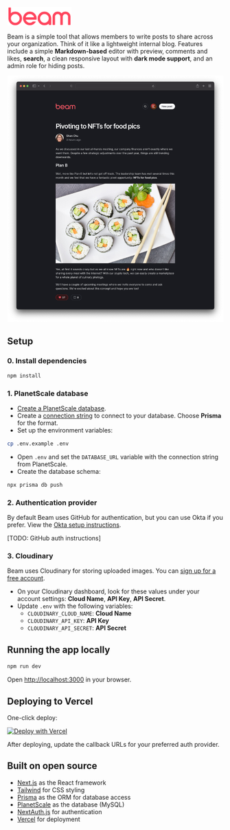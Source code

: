 <img src="public/images/logo.svg" width="150" />

Beam is a simple tool that allows members to write posts to share across your organization. Think of it like a lightweight internal blog. Features include a simple **Markdown-based** editor with preview, comments and likes, **search**, a clean responsive layout with **dark mode support**, and an admin role for hiding posts.

<img src="public/images/screenshot@2x.png" width="652" />

## Setup

### 0. Install dependencies

```bash
npm install
```

### 1. PlanetScale database

* [Create a PlanetScale database](https://docs.planetscale.com/tutorials/planetscale-quick-start-guide#create-a-database).
* Create a [connection string](https://docs.planetscale.com/concepts/connection-strings#creating-a-password) to connect to your database. Choose **Prisma** for the format.
* Set up the environment variables:
```bash
cp .env.example .env
```
* Open `.env` and set the `DATABASE_URL` variable with the connection string from PlanetScale.
* Create the database schema:
```bash
npx prisma db push
```

### 2. Authentication provider

By default Beam uses GitHub for authentication, but you can use Okta if you prefer. View the [Okta setup instructions](docs/okta_setup.md).

[TODO: GitHub auth instructions]

### 3. Cloudinary

Beam uses Cloudinary for storing uploaded images. You can [sign up for a free account](https://cloudinary.com/users/register/free).

* On your Cloudinary dashboard, look for these values under your account settings: **Cloud Name**, **API Key**, **API Secret**.
* Update `.env` with the following variables:
  - `CLOUDINARY_CLOUD_NAME`: **Cloud Name**
  - `CLOUDINARY_API_KEY`: **API Key**
  - `CLOUDINARY_API_SECRET`: **API Secret**

## Running the app locally

```bash
npm run dev
```

Open [http://localhost:3000](http://localhost:3000) in your browser.

## Deploying to Vercel

One-click deploy:

[![Deploy with Vercel](https://vercel.com/button)](https://vercel.com/new/clone?repository-url=https%3A%2F%2Fgithub.com%2Fplanetscale%2Fbeam&env=DATABASE_URL,OKTA_CLIENT_ID,OKTA_CLIENT_SECRET,OKTA_ISSUER,NEXTAUTH_URL,NEXTAUTH_SECRET,CLOUDINARY_CLOUD_NAME,CLOUDINARY_API_KEY,CLOUDINARY_API_SECRET)

After deploying, update the callback URLs for your preferred auth provider.

## Built on open source

- [Next.js](https://nextjs.org/) as the React framework
- [Tailwind](https://tailwindcss.com/) for CSS styling
- [Prisma](https://prisma.io/) as the ORM for database access
- [PlanetScale](https://planetscale.com/) as the database (MySQL)
- [NextAuth.js](https://next-auth.js.org/) for authentication
- [Vercel](http://vercel.com/) for deployment
